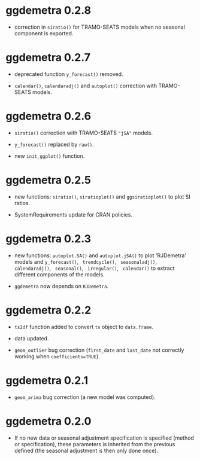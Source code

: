 # ggdemetra 0.2.8

* correction in `siratio()` for TRAMO-SEATS models when no seasonal component is exported.

# ggdemetra 0.2.7

* deprecated function `y_forecast()` removed.

* `calendar()`, `calendaradj()` and `autoplot()` correction with TRAMO-SEATS models.

# ggdemetra 0.2.6

* `siratio()` correction with TRAMO-SEATS `"jSA"` models.

* `y_forecast()` replaced by `raw()`.

* new `init_ggplot()` function.

# ggdemetra 0.2.5

* new functions: `siratio()`, `siratioplot()` and `ggsiratioplot()` to plot SI ratios.

* SystemRequirements update for CRAN policies.

# ggdemetra 0.2.3

* new functions: `autoplot.SA()` and `autoplot.jSA()` to plot 'RJDemetra' models and `y_forecast()`, ` trendcycle()`, ` seasonaladj()`, ` calendaradj()`, ` seasonal()`, ` irregular()`, ` calendar()` to extract different components of the models.

* `ggdemetra` now depends on `RJDemetra`.

# ggdemetra 0.2.2

* `ts2df` function added to convert `ts` object to `data.frame`.

* data updated.

* `geom_outlier` bug correction (`first_date` and `last_date` not correctly working when `coefficients=TRUE`).

# ggdemetra 0.2.1

* `geom_arima` bug correction (a new model was computed).

# ggdemetra 0.2.0

* If no new data or seasonal adjustment specification is specified (method or specification), these parameters is inherited from the previous defined (the seasonal adjustment is then only done once).


